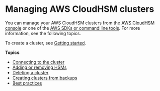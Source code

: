 # Managing AWS CloudHSM clusters<a name="manage-clusters"></a>

You can manage your AWS CloudHSM clusters from the [AWS CloudHSM console](https://console.aws.amazon.com/cloudhsm/) or one of the [AWS SDKs or command line tools](https://aws.amazon.com/tools/)\. For more information, see the following topics\.

To create a cluster, see [Getting started](getting-started.md)\.

**Topics**
+ [Connecting to the cluster](cluster-connect.md)
+ [Adding or removing HSMs](add-remove-hsm.md)
+ [Deleting a cluster](delete-cluster.md)
+ [Creating clusters from backups](create-cluster-from-backup.md)
+ [Best practices](best-practices.md)